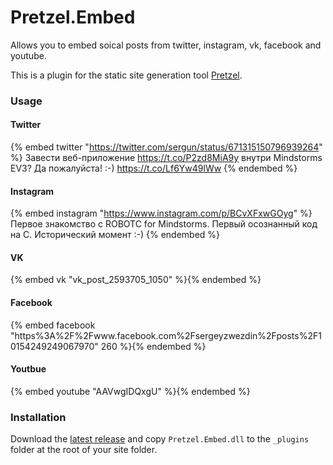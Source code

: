 # Pretzel.Embed

Allows you to embed soical posts from twitter, instagram, vk, facebook and youtube. 

This is a plugin for the static site generation tool [Pretzel](https://github.com/Code52/pretzel).

### Usage

#### Twitter

{% embed twitter "https://twitter.com/sergun/status/671315150796939264" %}
Завести веб-приложение <a href="https://t.co/P2zd8MiA9y">https://t.co/P2zd8MiA9y</a> внутри Mindstorms EV3? Да пожалуйста! :-) <a href="https://t.co/Lf6Yw49lWw">https://t.co/Lf6Yw49lWw</a>
{% endembed %}

#### Instagram

{% embed instagram "https://www.instagram.com/p/BCvXFxwGOyg" %}
Первое знакомство с ROBOTC for Mindstorms. Первый осознанный код на C. Исторический момент :-)
{% endembed %}

#### VK

{% embed vk "vk_post_2593705_1050" %}{% endembed %}

#### Facebook

{% embed facebook "https%3A%2F%2Fwww.facebook.com%2Fsergeyzwezdin%2Fposts%2F10154249249067970" 260 %}{% endembed %}

#### Youtbue

{% embed youtube "AAVwgIDQxgU" %}{% endembed %}

### Installation

Download the [latest release](https://github.com/sergeyzwezdin/Pretzel.Embed/releases/latest) and copy `Pretzel.Embed.dll` to the `_plugins` folder at the root of your site folder.
